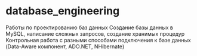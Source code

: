 # database_engineering
Работы по проектированию баз данных
Создание базы данных в MySQL, написание сложных запросов, создание хранимых процедур
Контрольная работа с разными способами подключения к базе данных (Data-Aware компонент, ADO.NET, NHibernate)
